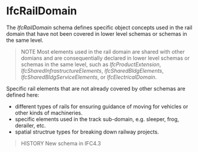 IfcRailDomain
=============

The _IfcRailDomain_ schema defines specific object concepts used in the rail domain that have not been covered in lower level schemas or schemas in the same level.

> NOTE  Most elements used in the rail domain are shared with other domians and are consequentially declared in lower level schemas or schemas in the same level, such as _IfcProductExtension_, _IfcSharedInfrastructureElements_, _IfcSharedBldgElements_, _IfcSharedBldgServiceElements_, or _IfcElectricalDomain_.

Specific rail elements that are not already covered by other schemas are defined here:

* different types of rails for ensuring guidance of moving for vehicles or other kinds of machineries.
* specific elements used in the track sub-domain, e.g. sleeper, frog, derailer, etc.
* spatial structrue types for breaking down railway projects.

> HISTORY  New schema in IFC4.3
